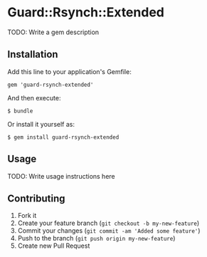 # Guard::Rsynch::Extended

TODO: Write a gem description

## Installation

Add this line to your application's Gemfile:

    gem 'guard-rsynch-extended'

And then execute:

    $ bundle

Or install it yourself as:

    $ gem install guard-rsynch-extended

## Usage

TODO: Write usage instructions here

## Contributing

1. Fork it
2. Create your feature branch (`git checkout -b my-new-feature`)
3. Commit your changes (`git commit -am 'Added some feature'`)
4. Push to the branch (`git push origin my-new-feature`)
5. Create new Pull Request

